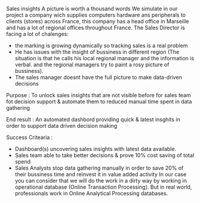 Sales insights
A picture is worth a thousand words
We simulate in our project a company wich supplies computers hardware ans peripherals to clients (stores) across France, this company has a head office in Marseille and has a lot of regional offices throughout France. 
The Sales Director is facing a lot of chalenges: 
- the marking is growing dynamically so tracking sales is a real problem 
- He has issues with the insight of bussiness in different region (The situation is that he calls his local regional manager and the information is verbal. and the regional managers try to paint a rosy picture of bussiness).
- The sales manager doesnt have the full picture to make data-driven decisions

Purpose : To unlock sales insights that are not visible before for sales team fot decision support & automate them to reduced manual time spent in data gathering

End result : An automated dashbord providing quick & latest insghits in order to support data driven decision making 

Success Critearia : 
- Dashboard(s) uncovering sales insights with latest data available. 
- Sales team able to take better decisions & prove 10% cost saving of total spend
- Sales Analysts stop data gathering manually in order to save 20% of their bussiness time and reinvest it in value added activity 
In our case you can consider that we will do the work in a dirty way by working in operational database (Online Transaction Processing). But in real world, professionals work in Online Analytical Processing databases. 
